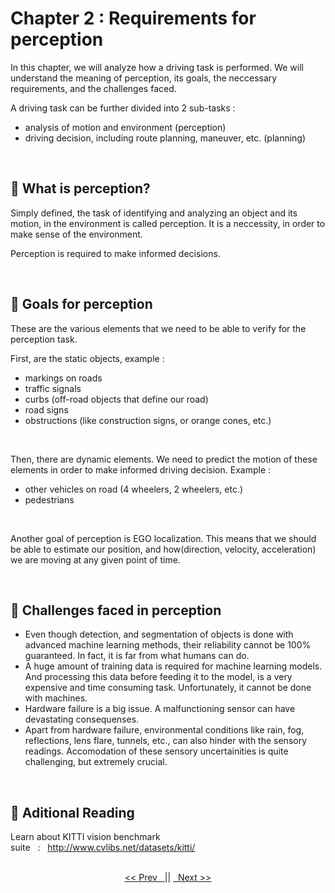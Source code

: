 # Chapter 2 : Requirements for perception

In this chapter, we will analyze how a driving task is performed. We will understand the meaning of perception, its goals, the neccessary requirements, and the challenges faced.

A driving task can be further divided into 2 sub-tasks :
* analysis of motion and environment (perception)
* driving decision, including route planning, maneuver, etc. (planning)

<br>

## 🥬 What is perception?
Simply defined, the task of identifying and analyzing an object and its motion, in the environment is called perception. It is a neccessity, in order to make sense of the environment.

Perception is required to make informed decisions.

<br>

## 🥬 Goals for perception
These are the various elements that we need to be able to verify for the perception task.

First, are the static objects, example :
* markings on roads
* traffic signals
* curbs (off-road objects that define our road)
* road signs
* obstructions (like construction signs, or orange cones, etc.)
<br>
   
Then, there are dynamic elements. We need to predict the motion of these elements in order to make informed driving decision. Example :
* other vehicles on road (4 wheelers, 2 wheelers, etc.)
* pedestrians
<br>

Another goal of perception is EGO localization. This means that we should be able to estimate our position, and how(direction, velocity, acceleration) we are moving at any given point of time.

<br>

## 🥬 Challenges faced in perception
* Even though detection, and segmentation of objects is done with advanced machine learning methods, their reliability cannot be 100% guaranteed. In fact, it is far from what humans can do.
* A huge amount of training data is required for machine learning models. And processing this data before feeding it to the model, is a very expensive and time consuming task. Unfortunately, it cannot be done with machines.
* Hardware failure is a big issue. A malfunctioning sensor can have devastating consequenses.
* Apart from hardware failure, environmental conditions like rain, fog, reflections, lens flare, tunnels, etc., can also hinder with the sensory readings. Accomodation of these sensory uncertainities is quite challenging, but extremely crucial.

<br>

## 🥬 Aditional Reading
Learn about KITTI vision benchmark suite&nbsp;&nbsp;&nbsp;:&nbsp;&nbsp;&nbsp;http://www.cvlibs.net/datasets/kitti/


<br/>
<div align="center">
   <a href="https://github.com/A-I-Research-Facility/Self-driving-cars/tree/main/Module%201/Chapter%201#-chapter-1--taxonomy-of-driving"><< Prev &nbsp;&nbsp;</a>||
   <a href="#">&nbsp;&nbsp;Next >></a>
</div>
<br/>
